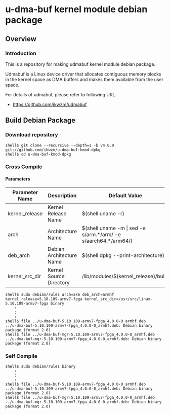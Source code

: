 u-dma-buf kernel module debian package
====================================================================================

Overview
------------------------------------------------------------------------------------

### Introduction

This is a repository for making udmabuf kernel module debian package.

Udmabuf is a Linux device driver that allocates contiguous memory blocks in the kernel space as DMA buffers and makes them available from the user space.

For details of udmabuf, please refer to following URL.

  * https://github.com/ikwzm/udmabuf

Build Debian Package
------------------------------------------------------------------------------------

### Download repository

```console
shell$ git clone --recursive --depth=1 -b v4.0.0 git://github.com/ikwzm/u-dma-buf-kmod-dpkg
shell$ cd u-dma-buf-kmod-dpkg
```

### Cross Compile

#### Parameters

| Parameter Name | Description              | Default Value                                                    |
|----------------|--------------------------|------------------------------------------------------------------|
| kernel_release | Kernel Release Name      | $(shell uname -r)                                                |
| arch           | Architecture Name        | $(shell uname -m \| sed -e s/arm.\*/arm/ -e s/aarch64.\*/arm64/) |
| deb_arch       | Debian Architecture Name | $(shell dpkg --print-architecture)                               |
| kernel_src_dir | Kernel Source Directory  | /lib/modules/$(kernel_release)/build                             |


```console
shell$ sudo debian/rules arch=arm deb_arch=armhf kernel_release=5.10.109-armv7-fpga kernel_src_dir=/usr/src/linux-5.10.109-armv7-fpga binary
    :
    :
    :
shell$ file ../u-dma-buf-5.10.109-armv7-fpga_4.0.0-0_armhf.deb 
../u-dma-buf-5.10.109-armv7-fpga_4.0.0-0_armhf.deb: Debian binary package (format 2.0)
shell$ file ../u-dma-buf-mgr-5.10.109-armv7-fpga_4.0.0-0_armhf.deb 
../u-dma-buf-mgr-5.10.109-armv7-fpga_4.0.0-0_armhf.deb: Debian binary package (format 2.0)
```

### Self Compile

```console
shell$ sudo debian/rules binary
    :
    :
    :
shell$ file ../u-dma-buf-5.10.109-armv7-fpga_4.0.0-0_armhf.deb 
../u-dma-buf-5.10.109-armv7-fpga_4.0.0-0_armhf.deb: Debian binary package (format 2.0)
shell$ file ../u-dma-buf-mgr-5.10.109-armv7-fpga_4.0.0-0_armhf.deb 
../u-dma-buf-mgr-5.10.109-armv7-fpga_4.0.0-0_armhf.deb: Debian binary package (format 2.0)
```

